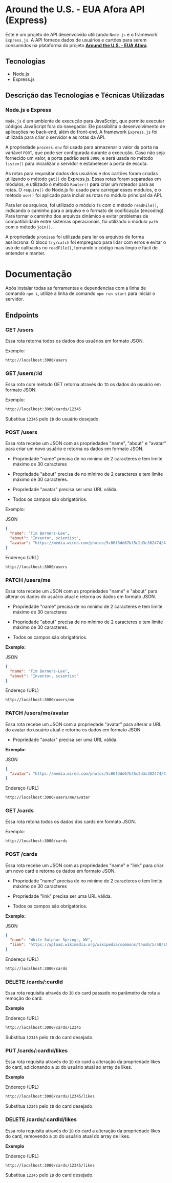 # Around the U.S. - EUA Afora API (Express)

Este é um projeto de API desenvolvido utilizando `Node.js` e o framework `Express.js`. A API fornece dados de usuários e cartões para serem consumidos na plataforma do projeto **[Around the U.S. - EUA Afora](https://github.com/Vinimello90/web_project_around_react#readme)**.

## Tecnologias

- Node.js
- Express.js

## Descrição das Tecnologias e Técnicas Utilizadas

### Node.js e Express

`Node.js` é um ambiente de execução para JavaScript, que permite executar códigos JavaScript fora do navegador. Ele possibilita o desenvolvimento de aplicações no back-end, além do front-end. A framework `Express.js` foi utilizada para criar o servidor e as rotas da API.

A propriedade `process.env` foi usada para armazenar o valor da porta na variável `PORT`, que pode ser configurada durante a execução. Caso não seja fornecido um valor, a porta padrão será `3000`, e será usada no método `listen()` para inicializar o servidor e estabelecer a porta de escuta.

As rotas para requisitar dados dos usuários e dos cartões foram criadas utilizando o método `get()` do Express.js. Essas rotas foram separadas em módulos, e utilizado o método `Router()` para criar um roteador para as rotas. O `require()` do Node.js foi usado para carregar esses módulos, e o método `use()` foi aplicado para incluir as rotas no módulo principal da API.

Para ler os arquivos, foi utilizado o módulo `fs` com o método `readFile()`, indicando o caminho para o arquivo e o formato de codificação (encoding). Para tornar o caminho dos arquivos dinâmico e evitar problemas de compatibilidade entre sistemas operacionais, foi utilizado o módulo `path` com o método `join()`.

A propriedade `promises` foi utilizada para ler os arquivos de forma assíncrona. O bloco `try/catch` foi empregado para lidar com erros e evitar o uso de callbacks no `readFile()`, tornando o código mais limpo e fácil de entender e manter.

# Documentação

Após instalar todas as ferramentas e dependencias com a linha de comando `npm i`, utilize a linha de comando `npm run start` para iniciar o servidor.

## Endpoints

### GET /users

Essa rota retorna todos os dados dos usuários em formato JSON.

Exemplo:

```bash
http://localhost:3000/users
```

### GET /users/:id

Essa rota com método GET retorna através do `ID` os dados do usuário em formato JSON.

Exemplo:

```bash
http://localhost:3000/cards/12345
```

Substitua `12345` pelo `ID` do usuário desejado.

### POST /users

Essa rota recebe um JSON com as propriedades "name", "about" e "avatar" para criar um novo usuário e retorna os dados em formato JSON.

- Propriedade "name" precisa de no mínimo de 2 caracteres e tem limite máximo de 30 caracteres

- Propriedade "about" precisa de no mínimo de 2 caracteres e tem limite máximo de 30 caracteres.

- Propriedade "avatar" precisa ser uma URL válida.

- Todos os campos são obrigatórios.

Exemplo:

JSON

```json
{
  "name": "Tim Berners-Lee",
  "about": "Inventor, scientist",
  "avatar": "https://media.wired.com/photos/5c86f3dd67bf5c2d3c382474/4:3/w_2400,h_1800,c_limit/TBL-RTX6HE9J-(1).jpg"
}
```

Endereço (URL)

```bash
http://localhost:3000/users
```

### PATCH /users/me

Essa rota recebe um JSON com as propriedades "name" e "about" para alterar os dados do usuário atual e retorna os dados em formato JSON.

- Propriedade "name" precisa de no mínimo de 2 caracteres e tem limite máximo de 30 caracteres

- Propriedade "about" precisa de no mínimo de 2 caracteres e tem limite máximo de 30 caracteres.

- Todos os campos são obrigatórios.

**Exemplo:**

JSON

```json
{
  "name": "Tim Berners-Lee",
  "about": "Inventor, scientist"
}
```

Endereço (URL)

```bash
http://localhost:3000/users/me
```

### PATCH /users/me/avatar

Essa rota recebe um JSON com a propriedade "avatar" para alterar a URL do avatar do usuário atual e retorna os dados em formato JSON.

- Propriedade "avatar" precisa ser uma URL válida.

**Exemplo:**

JSON

```json
{
  "avatar": "https://media.wired.com/photos/5c86f3dd67bf5c2d3c382474/4:3/w_2400,h_1800,c_limit/TBL-RTX6HE9J-(1).jpg"
}
```

Endereço (URL)

```bash
http://localhost:3000/users/me/avatar
```

### GET /cards

Essa rota retona todos os dados dos cards em formato JSON.

Exemplo:

```bash
http://localhost:3000/cards
```

### POST /cards

Essa rota recebe um JSON com as propriedades "name" e "link" para criar um novo card e retorna os dados em formato JSON.

- Propriedade "name" precisa de no mínimo de 2 caracteres e tem limite máximo de 30 caracteres

- Propriedade "link" precisa ser uma URL válida.

- Todos os campos são obrigatórios.

**Exemplo:**

JSON

```json
{
  "name": "White Sulphur Springs, WV",
  "link": "https://upload.wikimedia.org/wikipedia/commons/thumb/5/58/2008-0831-TheGreenbrier-North.jpg/1024px-2008-0831-TheGreenbrier-North.jpg"
}
```

Endereço (URL)

```bash
http://localhost:3000/cards
```

### DELETE /cards/:cardId

Essa rota requisita através do `ID` do card passado no parâmetro da rota a remoção do card.

**Exemplo**

Endereço (URL)

```bash
http://localhost:3000/cards/12345
```

Substitua `12345` pelo `ID` do card desejado.

### PUT /cards/:cardId/likes

Essa rota requisita através do `ID` do card a alteração da propriedade likes do card, adicionando a `ID` do usuário atual ao array de likes.

**Exemplo**

Endereço (URL)

```bash
http://localhost:3000/cards/12345/likes
```

Substitua `12345` pelo `ID` do card desejado.

### DELETE /cards/:cardId/likes

Essa rota requisita através do `ID` do card a alteração da propriedade likes do card, removendo a `ID` do usuário atual do array de likes.

**Exemplo**

Endereço (URL)

```bash
http://localhost:3000/cards/12345/likes
```

Substitua `12345` pelo `ID` do card desejado.
